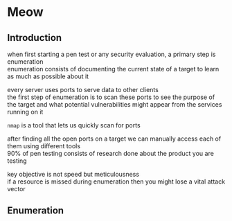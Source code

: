 # Meow 

## Introduction 

when first starting a pen test or any security evaluation, a primary step is enumeration   
enumeration consists of documenting the current state of a target to learn as much as possible about it 

every server uses ports to serve data to other clients   
the first step of enumeration is to scan these ports to see the purpose of the target and what potential vulnerabilities might appear from the services running on it 

`nmap` is a tool that lets us quickly scan for ports 

after finding all the open ports on a target we can manually access each of them using different tools   
90% of pen testing consists of research done about the product you are testing   

key objective is not speed but meticulousness  
if a resource is missed during enumeration then you might lose a vital attack vector 

## Enumeration 



